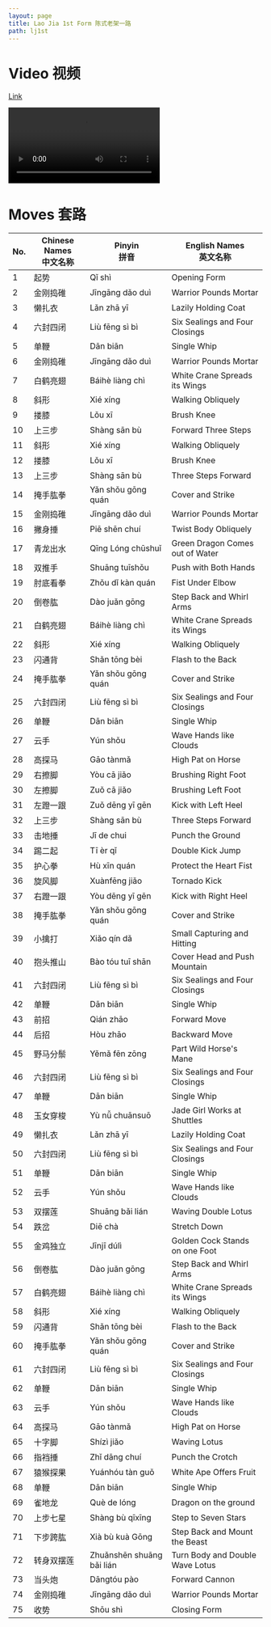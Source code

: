 ```yaml
---
layout: page
title: Lao Jia 1st Form 陈式老架一路
path: lj1st
---
```


# Video 视频

<p> <a href="https://s3-ap-southeast-2.amazonaws.com/video.sergeishutov.com/TaiChi+2nd+Form.mp4"> Link </a>
<p> 
  <video controls>
    <source src="https://s3-ap-southeast-2.amazonaws.com/video.sergeishutov.com/TaiChi+2nd+Form.mp4" type="video/mp4">
  </video>


# Moves 套路
  
 No. | Chinese Names <br> 中文名称 | Pinyin <br> 拼音 | English Names <br> 英文名称 
 --- | ----------------------- | ------------ | ----------------------- 
1  | 起势  | Qǐ shì  | Opening Form
2  | 金刚捣碓  | Jīngāng dǎo duì  | Warrior Pounds Mortar
3  | 懒扎衣  | Lǎn zhā yī  | Lazily Holding Coat
4  | 六封四闭  | Liù fēng sì bì  | Six Sealings and Four Closings
5  | 单鞭  | Dān biān  | Single Whip
6  | 金刚捣碓  | Jīngāng dǎo duì  | Warrior Pounds Mortar
7  | 白鹤亮翅  | Báihè liàng chì  | White Crane Spreads its Wings
8  | 斜形  | Xié xíng  | Walking Obliquely
9  | 搂膝  | Lǒu xī  | Brush Knee
10  | 上三步  | Shàng sān bù  | Forward Three Steps
11  | 斜形  | Xié xíng  | Walking Obliquely
12  | 搂膝  | Lǒu xī  | Brush Knee
13  | 上三步  | Shàng sān bù  | Three Steps Forward
14  | 掩手肱拳  | Yǎn shǒu gōng quán   | Cover and Strike
15  | 金刚捣碓  | Jīngāng dǎo duì  | Warrior Pounds Mortar
16  | 撇身捶  | Piē shēn chuí  | Twist Body Obliquely
17  | 青龙出水  | Qīng Lóng chūshuǐ  | Green Dragon Comes out of Water
18  | 双推手  | Shuāng tuīshǒu  | Push with Both Hands
19  | 肘底看拳  | Zhǒu dǐ kàn quán  | Fist Under Elbow
20  | 倒卷肱  | Dào juǎn gōng  | Step Back and Whirl Arms
21  | 白鹤亮翅  | Báihè liàng chì  | White Crane Spreads its Wings
22  | 斜形  | Xié xíng  | Walking Obliquely
23  | 闪通背  | Shǎn tōng bèi  | Flash to the Back
24  | 掩手肱拳  | Yǎn shǒu gōng quán  | Cover and Strike
25  | 六封四闭  | Liù fēng sì bì  | Six Sealings and Four Closings
26  | 单鞭  | Dān biān  | Single Whip
27  | 云手  | Yún shǒu  | Wave Hands like Clouds
28  | 高探马  | Gāo tànmǎ  | High Pat on Horse
29  | 右擦脚  | Yòu cā jiǎo  | Brushing Right Foot
30  | 左擦脚  | Zuǒ cā jiǎo  | Brushing Left Foot
31  | 左蹬一跟  |  Zuǒ dēng yī gēn  | Kick with Left Heel
32  | 上三步  | Shàng sān bù  | Three Steps Forward
33  | 击地捶  | Jī de chui  | Punch the Ground
34  | 踢二起  | Tī èr qǐ   | Double Kick Jump
35  | 护心拳  | Hù xīn quán  | Protect the Heart Fist
36  | 旋风脚  | Xuànfēng jiǎo  | Tornado Kick
37  | 右蹬一跟  | Yòu dēng yī gēn  | Kick with Right Heel
38  | 掩手肱拳  | Yǎn shǒu gōng quán  | Cover and Strike
39  | 小擒打  | Xiǎo qín dǎ  | Small Capturing and Hitting
40  | 抱头推山  | Bào tóu tuī shān  | Cover Head and Push Mountain
41  | 六封四闭  | Liù fēng sì bì  | Six Sealings and Four Closings
42  | 单鞭  | Dān biān  | Single Whip
43  | 前招  | Qián zhāo  | Forward Move
44  | 后招  | Hòu zhāo  | Backward Move
45  | 野马分鬃  | Yěmǎ fēn zōng  | Part Wild Horse's Mane
46  | 六封四闭  | Liù fēng sì bì  | Six Sealings and Four Closings
47  | 单鞭  | Dān biān  | Single Whip
48  | 玉女穿梭  | Yù nǚ chuānsuō  | Jade Girl Works at Shuttles
49  | 懒扎衣  | Lǎn zhā yī  | Lazily Holding Coat
50  | 六封四闭  | Liù fēng sì bì  | Six Sealings and Four Closings
51  | 单鞭  | Dān biān  | Single Whip
52  | 云手  | Yún shǒu  | Wave Hands like Clouds
53  | 双摆莲  | Shuāng bǎi lián  | Waving Double Lotus
54  | 跌岔  | Diē chà  | Stretch Down
55  | 金鸡独立  | Jīnjī dúlì  | Golden Cock Stands on one Foot
56  | 倒卷肱  | Dào juǎn gōng  | Step Back and Whirl Arms
57  | 白鹤亮翅  | Báihè liàng chì  | White Crane Spreads its Wings
58  | 斜形  | Xié xíng  | Walking Obliquely
59  | 闪通背  | Shǎn tōng bèi  | Flash to the Back
60  | 掩手肱拳  | Yǎn shǒu gōng quán  | Cover and Strike
61  | 六封四闭  | Liù fēng sì bì  | Six Sealings and Four Closings
62  | 单鞭  | Dān biān  | Single Whip
63  | 云手  | Yún shǒu  | Wave Hands like Clouds
64  | 高探马  | Gāo tànmǎ  | High Pat on Horse
65  | 十字脚  | Shízì jiǎo  | Waving Lotus
66  | 指裆捶  | Zhǐ dāng chuí  | Punch the Crotch
67  | 猿猴探果  | Yuánhóu tàn guǒ  | White Ape Offers Fruit
68  | 单鞭  | Dān biān  | Single Whip
69  | 雀地龙  | Què de lóng   | Dragon on the ground
70  | 上步七星  | Shàng bù qīxīng  | Step to Seven Stars
71  | 下步跨肱  |  Xià bù kuà Gōng  | Step Back and Mount the Beast
72  | 转身双摆莲  | Zhuǎnshēn shuāng bǎi lián  | Turn Body and Double Wave Lotus
73  | 当头炮  | Dāngtóu pào  | Forward Cannon
74  | 金刚捣碓 | Jīngāng dǎo duì  | Warrior Pounds Mortar
75  | 收势  | Shōu shì  | Closing Form

